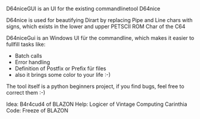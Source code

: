D64niceGUI is an UI for the existing commandlinetool D64nice

D64nice is used for beautifying Dirart by replacing Pipe and Line chars with signs, which exists in the lower and upper PETSCII ROM Char of the C64

D64niceGui is an Windows UI für the commandline, which makes it easier to fullfill tasks like:

- Batch calls
- Error handling
- Definition of Postfix or Prefix für files
- also it brings some color to your life :-)

The tool itself is a python beginners project, if you find bugs, feel free to correct them :-)

Idea: B4r4cud4 of BLAZON
Help: Logicer of Vintage Computing Carinthia
Code: Freeze of BLAZON

